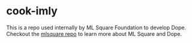 # cook-imly
This is a repo used internally by ML Square Foundation to develop Dope. Checkout the [mlsquare repo](https://github.com/mlsquare/mlsquare) to learn more about ML Square and Dope.
